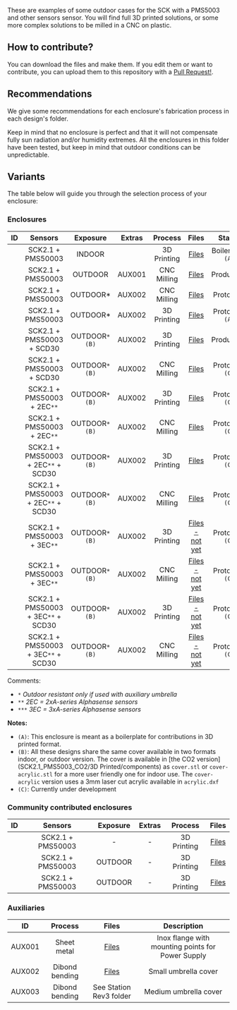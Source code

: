 These are examples of some outdoor cases for the SCK with a PMS5003 and other sensors sensor. You will find full 3D printed solutions, or some more complex solutions to be milled in a CNC on plastic.

## How to contribute?

You can download the files and make them. If you edit them or want to contribute, you can upload them to this repository with a [Pull Request!](https://github.com/fablabbcn/smartcitizen-enclosures/pull/new/master).

## Recommendations

We give some recommendations for each enclosure's fabrication process in each design's folder.

Keep in mind that no enclosure is perfect and that it will not compensate fully sun radiation and/or humidity extremes. All the enclosures in this folder have been tested, but keep in mind that outdoor conditions can be unpredictable.

## Variants

The table below will guide you through the selection process of your enclosure:

### Enclosures

|ID	|Sensors							|Exposure		|Extras		|Process		|Files   											|Status							|
|:-:|:-:								|:-:			|:-:		|:-:			|:-:   												|:-:							|
|	|SCK2.1 + PMS50003					|INDOOR			|			|3D Printing	|[Files](SCK2.1_PMS5003/3D%20Printed%20Prototype)		|Boilerplate `(A)`				|
|	|SCK2.1 + PMS50003					|OUTDOOR		|AUX001		|CNC Milling	|[Files](SCK2.1_PMS5003/HDPE%20circle)				|Production						|
|	|SCK2.1 + PMS50003					|OUTDOOR*		|AUX002		|CNC Milling	|[Files](SCK2.1_PMS5003/HDPE%20square)				|Prototype						|
|	|SCK2.1 + PMS50003					|OUTDOOR*		|AUX002		|3D Printing	|[Files](SCK2.1_PMS5003/3D%20Printed%20square)			|Prototype	 `(A)`				|
|	|SCK2.1 + PMS50003 + SCD30			|OUTDOOR`*` `(B)`	|AUX002		|3D Printing	|[Files](SCK2.1_PMS5003_CO2/3D%20Printed)				|Production						|
|	|SCK2.1 + PMS50003 + SCD30			|OUTDOOR`*` `(B)`	|AUX002		|CNC Milling	|[Files](SCK2.1_PMS5003_CO2/HDPE)					|Prototype	`(C)`					|
|	|SCK2.1 + PMS50003 + 2EC`**` 		|OUTDOOR`*` `(B)`	|AUX002		|3D Printing	|[Files](SCK2.1_PMS5003_2EC/3D%20Printed)				|Prototype	`(C)`					|
|	|SCK2.1 + PMS50003 + 2EC`**` 		|OUTDOOR`*` `(B)`	|AUX002		|CNC Milling	|[Files](SCK2.1_PMS5003_2EC/HDPE)					|Prototype	`(C)`					|
|	|SCK2.1 + PMS50003 + 2EC`**` + SCD30	|OUTDOOR`*` `(B)`	|AUX002		|3D Printing	|[Files](SCK2.1_PMS5003_2EC_CO2/3D%20Printed)			|Prototype	`(C)`					|
|	|SCK2.1 + PMS50003 + 2EC`**` + SCD30	|OUTDOOR`*` `(B)`	|AUX002		|CNC Milling	|[Files](SCK2.1_PMS5003_2EC_CO2/HDPE)				|Prototype	`(C)`					|
|	|SCK2.1 + PMS50003 + 3EC`**` 		|OUTDOOR`*` `(B)`	|AUX002		|3D Printing	|[Files - not yet](SCK2.1_PMS5003_3EC/3D%20Printed)				|Prototype	`(C)`					|
|	|SCK2.1 + PMS50003 + 3EC`**` 		|OUTDOOR`*` `(B)`	|AUX002		|CNC Milling	|[Files - not yet](SCK2.1_PMS5003_3EC/HDPE)					|Prototype	`(C)`					|
|	|SCK2.1 + PMS50003 + 3EC`**` + SCD30	|OUTDOOR`*` `(B)`	|AUX002		|3D Printing	|[Files - not yet](SCK2.1_PMS5003_3EC_CO2/3D%20Printed)			|Prototype	`(C)`					|
|	|SCK2.1 + PMS50003 + 3EC`**` + SCD30	|OUTDOOR`*` `(B)`	|AUX002		|CNC Milling	|[Files - not yet](SCK2.1_PMS5003_3EC_CO2/HDPE)				|Prototype	`(C)`					|

Comments:
- `*` 	_Outdoor resistant only if used with auxiliary umbrella_
- `**` 	_2EC = 2xA-series Alphasense sensors_
- `***` _3EC = 3xA-series Alphasense sensors_

**Notes:**

- `(A)`: This enclosure is meant as a boilerplate for contributions in 3D printed format.
- `(B)`: All these designs share the same cover available in two formats indoor, or outdoor version. The cover is available in [the CO2 version](SCK2.1_PMS5003_CO2/3D Printed/components) as `cover.stl` or `cover-acrylic.stl` for a more user friendly one for indoor use. The `cover-acrylic` version uses a 3mm laser cut acrylic available in `acrylic.dxf`
- `(C)`: Currently under development

### Community contributed enclosures

|ID	|Sensors					|Exposure	|Extras		|Process		|Files   													|
|:-:|:-:						|:-:		|:-:		|:-:			|:-:   														|
|	|SCK2.1 + PMS50003			|-			|-			|3D Printing	|[Files](SCK2.1_PMS5003/3D%20Printed%20SCK2.1%20IaaC%20Style)		|
|	|SCK2.1 + PMS50003			|OUTDOOR	|-			|3D Printing	|[Files](SCK2.1_PMS5003/3D%20Printed%20Modular%20Viadukaduk)		|
|	|SCK2.1 + PMS50003			|OUTDOOR	|-			|3D Printing	|[Files](SCK2.1_PMS5003/3D%20Printed%20Prototype)				|
                        
### Auxiliaries

|ID 	|Process				|Files 											|Description										|
:-:		|:-:					|:-:											|:-:												|
|AUX001	|Sheet metal 			|[Files](SCK2.1_PMS5003/HDPE%20circle/drawing_metal_sheet.pdf)	|Inox flange with mounting points for Power Supply	|
|AUX002	|Dibond bending 		|[Files](AUX_COVER/) 	| Small umbrella cover	|
|AUX003	|Dibond bending 		|See Station Rev3 folder 											|Medium umbrella cover								|

